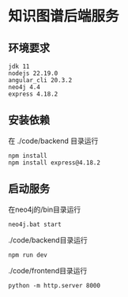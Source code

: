 # 知识图谱后端服务

## 环境要求
    jdk 11
    nodejs 22.19.0
    angular_cli 20.3.2
    neo4j 4.4
    express 4.18.2


## 安装依赖
在 ./code/backend 目录运行

    npm install
    npm install express@4.18.2

## 启动服务
在neo4j的/bin目录运行

    neo4j.bat start

./code/backend目录运行

    npm run dev

./code/frontend目录运行

    python -m http.server 8000